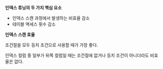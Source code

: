 **인덱스 튜닝의 두 가지 핵심 요소**

- 인덱스 스캔 과정에서 발생하는 비효율 감소
- 테이블 액세스 횟수 감소

**인덱스 스캔 효율**

조건절을 모두 등치 조건으로 사용할 때가 가장 좋다.

인덱스 컬럼 중 일부가 뒤쪽 컬럼일 때는 조건절에 없거나 등치 조건이 아니더라도 비효율은 없다.